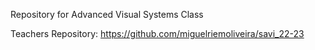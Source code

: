 Repository for Advanced Visual Systems Class

Teachers Repository: https://github.com/miguelriemoliveira/savi_22-23
